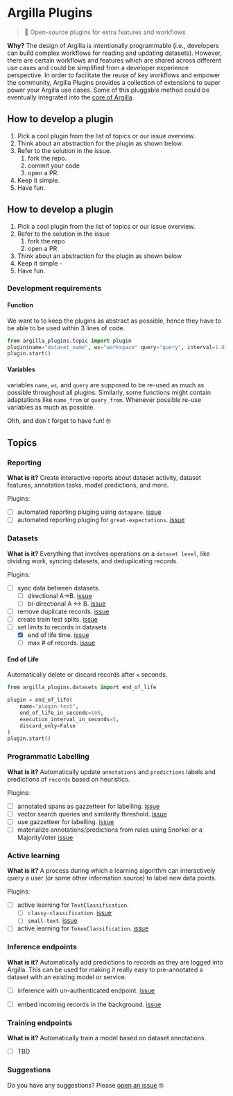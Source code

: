 # Argilla Plugins

> 🔌 Open-source plugins for extra features and workflows

**Why?**
The design of Argilla is intentionally programmable (i.e., developers can build complex workflows for reading and updating datasets). However, there are certain workflows and features which are shared across different use cases and could be simplified from a developer experience perspective. In order to facilitate the reuse of key workflows and empower the community, Argilla Plugins provides a collection of extensions to super power your Argilla use cases.
Some of this pluggable method could be eventually integrated into the [core of Argilla](https://github.com/argilla-io/argilla).

## How to develop a plugin

1. Pick a cool plugin from the list of topics or our issue overview.
2. Think about an abstraction for the plugin as shown below.
3. Refer to the solution in the issue.
   1. fork the repo.
   2. commit your code
   3. open a PR.
4. Keep it simple.
5. Have fun.

## How to develop a plugin

1. Pick a cool plugin from the list of topics or our issue overview.
2. Refer to the solution in the issue
   1. fork the repo
   2. open a PR
3. Think about an abstraction for the plugin as shown below
4. Keep it simple -
5. Have fun.


### Development requirements

#### Function
We want to to keep the plugins as abstract as possible, hence they have to be able to be used within 3 lines of code.
```python
from argilla_plugins.topic import plugin
plugin(name="dataset_name", ws="workspace" query="query", interval=1.0)
plugin.start()
```

#### Variables
variables `name`, `ws`, and `query` are supposed to be re-used as much as possible throughout all plugins. Similarly, some functions might contain adaptations like `name_from` or `query_from`. Whenever possible re-use variables as much as possible.

Ohh, and don`t forget to have fun! 🤓

## Topics
### Reporting

**What is it?**
Create interactive reports about dataset activity, dataset features, annotation tasks, model predictions, and more.

Plugins:
- [ ] automated reporting pluging using `datapane`. [issue](https://github.com/argilla-io/argilla-plugins/issues/1)
- [ ] automated reporting pluging for `great-expectations`. [issue](https://github.com/argilla-io/argilla-plugins/issues/2)

### Datasets

**What is it?**
Everything that involves operations on a `dataset level`, like dividing work, syncing datasets, and deduplicating records.

Plugins:
- [ ] sync data between datasets.
  - [ ] directional A->B. [issue](https://github.com/argilla-io/argilla-plugins/issues/3)
  - [ ] bi-directional A <-> B. [issue](https://github.com/argilla-io/argilla-plugins/issues/4)
- [ ] remove duplicate records. [issue](https://github.com/argilla-io/argilla-plugins/issues/5)
- [ ] create train test splits. [issue](https://github.com/argilla-io/argilla-plugins/issues/6)
- [ ] set limits to records in datasets
  - [X] end of life time. [issue](https://github.com/argilla-io/argilla-plugins/issues/7)
  - [ ] max # of records. [issue](https://github.com/argilla-io/argilla-plugins/issues/8)

#### End of Life
Automatically delete or discard records after `x` seconds.

```python
from argilla_plugins.datasets import end_of_life

plugin = end_of_life(
    name="plugin-test",
    end_of_life_in_seconds=100,
    execution_interval_in_seconds=5,
    discard_only=False
)
plugin.start()
```

### Programmatic Labelling

**What is it?**
Automatically update `annotations` and `predictions` labels and predictions of `records` based on heuristics.

Plugins:
- [ ] annotated spans as gazzetteer for labelling. [issue](https://github.com/argilla-io/argilla-plugins/issues/12)
- [ ] vector search queries and similarity threshold. [issue](https://github.com/argilla-io/argilla-plugins/issues/11)
- [ ] use gazzetteer for labelling. [issue](https://github.com/argilla-io/argilla-plugins/issues/9)
- [ ] materialize annotations/predictions from rules using Snorkel or a MajorityVoter [issue](https://github.com/argilla-io/argilla-plugins/issues/10)

### Active learning

**What is it?**
A process during which a learning algorithm can interactively query a user (or some other information source) to label new data points.

Plugins:
- [ ] active learning for `TextClassification`.
  - [ ] `classy-classification`. [issue](https://github.com/argilla-io/argilla-plugins/issues/13)
  - [ ] `small-text`. [issue](https://github.com/argilla-io/argilla-plugins/issues/15)
- [ ] active learning for `TokenClassification`. [issue](https://github.com/argilla-io/argilla-plugins/issues/17)

### Inference endpoints
**What is it?**
Automatically add predictions to records as they are logged into Argilla. This can be used for making it really easy to pre-annotated a dataset with an existing model or service.

- [ ] inference with un-authenticated endpoint. [issue](https://github.com/argilla-io/argilla-plugins/issues/16)
- [ ] embed incoming records in the background. [issue](https://github.com/argilla-io/argilla-plugins/issues/18)


### Training endpoints
**What is it?**
Automatically train a model based on dataset annotations.

- [ ] TBD

### Suggestions
Do you have any suggestions? Please [open an issue](https://github.com/argilla-io/argilla-plugins/issues/new/choose) 🤓

